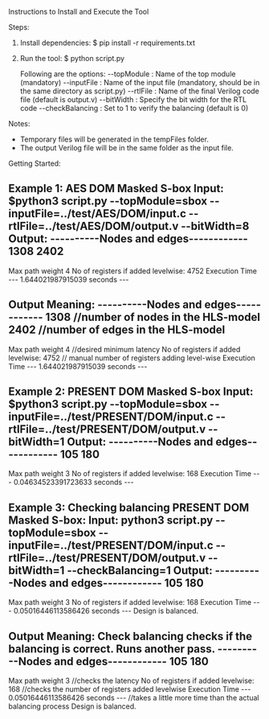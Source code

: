 Instructions to Install and Execute the Tool

Steps:
1. Install dependencies:
   $ pip install -r requirements.txt

2. Run the tool:
   $ python script.py <options>

   Following are the options:
   --topModule    : Name of the top module (mandatory)
   --inputFile    : Name of the input file (mandatory, should be in the same directory as script.py)
   --rtlFile      : Name of the final Verilog code file (default is output.v)
   --bitWidth     : Specify the bit width for the RTL code
   --checkBalancing : Set to 1 to verify the balancing (default is 0)

Notes:
- Temporary files will be generated in the tempFiles folder.
- The output Verilog file will be in the same folder as the input file.
  
Getting Started: 

Example 1: AES DOM Masked S-box
Input: $python3 script.py --topModule=sbox --inputFile=../test/AES/DOM/input.c --rtlFile=../test/AES/DOM/output.v --bitWidth=8
Output: 
----------Nodes and edges------------
1308
2402
-------------------------------------
Max path weight 4
No of registers if added levelwise: 4752
Execution Time
--- 1.644021987915039 seconds ---

Output Meaning: 
----------Nodes and edges------------
1308 //number of nodes in the HLS-model
2402 //number of edges in the HLS-model
-------------------------------------
Max path weight 4 //desired minimum latency
No of registers if added levelwise: 4752 // manual number of registers adding level-wise
Execution Time
--- 1.644021987915039 seconds ---

Example 2: PRESENT DOM Masked S-box
Input: $python3 script.py --topModule=sbox --inputFile=../test/PRESENT/DOM/input.c --rtlFile=../test/PRESENT/DOM/output.v --bitWidth=1
Output: 
----------Nodes and edges------------
105
180
-------------------------------------
Max path weight 3
No of registers if added levelwise: 168
Execution Time
--- 0.04634523391723633 seconds ---


Example 3: Checking balancing PRESENT DOM Masked S-box: 
Input: python3 script.py --topModule=sbox --inputFile=../test/PRESENT/DOM/input.c --rtlFile=../test/PRESENT/DOM/output.v --bitWidth=1 --checkBalancing=1
Output:
----------Nodes and edges------------
105
180
-------------------------------------
Max path weight 3
No of registers if added levelwise: 168
Execution Time
--- 0.05016446113586426 seconds ---
Design is balanced.

Output Meaning: Check balancing checks if the balancing is correct. Runs another pass.
----------Nodes and edges------------
105
180
-------------------------------------
Max path weight 3 //checks the latency
No of registers if added levelwise: 168 //checks the number of registers added levelwise
Execution Time
--- 0.05016446113586426 seconds --- //takes a little more time than the actual balancing process
Design is balanced. 

